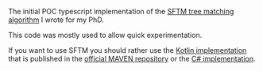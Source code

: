 The initial POC typescript implementation of the [SFTM  tree matching algorithm](https://arxiv.org/abs/2004.12821) I wrote for my PhD.

This code was mostly used to allow quick experimentation.

If you want to use SFTM you should rather use the [Kotlin implementation](https://github.com/lssol/sftm_tree_matching) that is published in the [official MAVEN repository](https://mvnrepository.com/artifact/io.github.amaris/sftm-tree-matching) or the [C# implementation](https://github.com/lssol/sftm-csharp).
